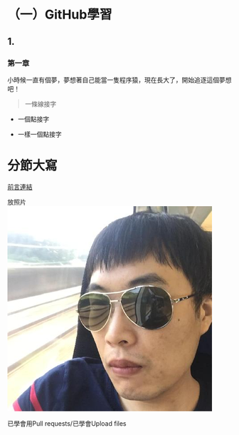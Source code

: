 
# （一）GitHub學習

## 1.

### 第一章
小時候一直有個夢，夢想著自己能當一隻程序猿，現在長大了，開始追逐這個夢想吧！

> 一條線接字

- 一個點接字

* 一樣一個點接字

# 分節大寫

[前言連結](README.md)

放照片
![48644292](48644292.jpg)

已學會用Pull requests/已學會Upload files
